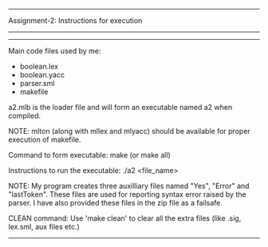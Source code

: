 -----------------------------------------------------------------------------
Assignment-2: Instructions for execution

-----------------------------------------------------------------------------
-----------------------------------------------------------------------------

Main code files used by me:
- boolean.lex
- boolean.yacc
- parser.sml
- makefile

a2.mlb is the loader file and will form an executable named a2 when compiled.

NOTE: mlton (along with mllex and mlyacc) should be available for proper execution
	  of makefile.

Command to form executable:
make
(or make all)

Instructions to run the executable:
./a2 <file_name>

NOTE: My program creates three auxilliary files named "Yes", "Error" and "lastToken". 
	  These files are used for reporting syntax error raised by the parser.
	  I have also provided these files in the zip file as a failsafe.

CLEAN command:
Use 'make clean' to clear all the extra files (like .sig, lex.sml, aux files etc.)

-------------------------------------------------------------------------------
